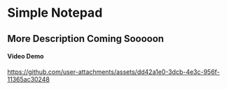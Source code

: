 
# Simple Notepad

## More Description Coming Sooooon

#### Video Demo
https://github.com/user-attachments/assets/dd42a1e0-3dcb-4e3c-956f-11365ac30248
